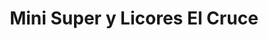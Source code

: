 ---
title: "Mini Super y Licores El Cruce"
url: /alajuelita/mini-super-y-licores-el-cruce/
shop: comodidad
---